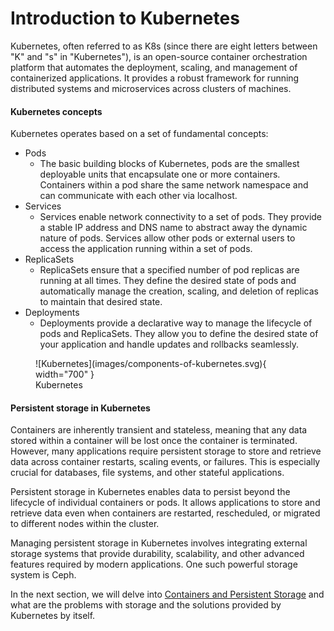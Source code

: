 # Introduction to Kubernetes

Kubernetes, often referred to as K8s (since there are eight letters between "K" and "s" in "Kubernetes"), is an open-source container orchestration platform that automates the deployment, scaling, and management of containerized applications. It provides a robust framework for running distributed systems and microservices across clusters of machines.

#### Kubernetes concepts

Kubernetes operates based on a set of fundamental concepts:

- Pods
    - The basic building blocks of Kubernetes, pods are the smallest deployable units that encapsulate one or more containers. Containers within a pod share the same network namespace and can communicate with each other via localhost.
- Services
    - Services enable network connectivity to a set of pods. They provide a stable IP address and DNS name to abstract away the dynamic nature of pods. Services allow other pods or external users to access the application running within a set of pods.
- ReplicaSets
    - ReplicaSets ensure that a specified number of pod replicas are running at all times. They define the desired state of pods and automatically manage the creation, scaling, and deletion of replicas to maintain that desired state.
- Deployments
    - Deployments provide a declarative way to manage the lifecycle of pods and ReplicaSets. They allow you to define the desired state of your application and handle updates and rollbacks seamlessly.

<figure markdown>
  ![Kubernetes](images/components-of-kubernetes.svg){ width="700" }
  <figcaption>Kubernetes</figcaption>
</figure>


#### Persistent storage in Kubernetes

Containers are inherently transient and stateless, meaning that any data stored within a container will be lost once the container is terminated. However, many applications require persistent storage to store and retrieve data across container restarts, scaling events, or failures. This is especially crucial for databases, file systems, and other stateful applications.

Persistent storage in Kubernetes enables data to persist beyond the lifecycle of individual containers or pods. It allows applications to store and retrieve data even when containers are restarted, rescheduled, or migrated to different nodes within the cluster.

Managing persistent storage in Kubernetes involves integrating external storage systems that provide durability, scalability, and other advanced features required by modern applications. One such powerful storage system is Ceph.

In the next section, we will delve into [Containers and Persistent Storage](containers-and-persistent-storage.md) and what are the problems with storage and the solutions provided by Kubernetes by itself. 